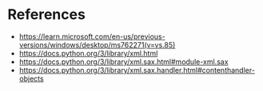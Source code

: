 # References

- https://learn.microsoft.com/en-us/previous-versions/windows/desktop/ms762271(v=vs.85)
- https://docs.python.org/3/library/xml.html
- https://docs.python.org/3/library/xml.sax.html#module-xml.sax
- https://docs.python.org/3/library/xml.sax.handler.html#contenthandler-objects
